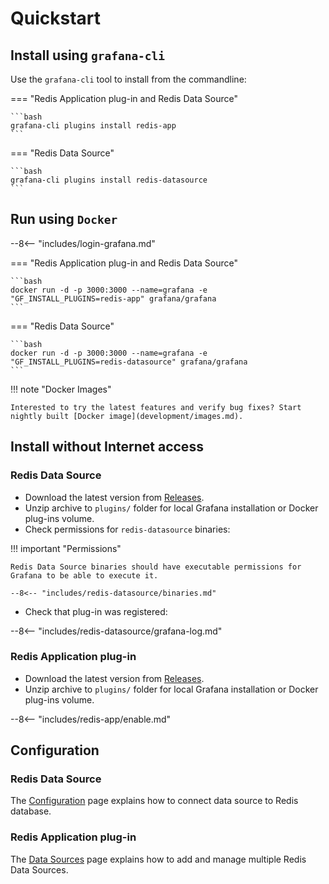 # Quickstart

## Install using `grafana-cli`

Use the `grafana-cli` tool to install from the commandline:

=== "Redis Application plug-in and Redis Data Source"

    ```bash
    grafana-cli plugins install redis-app
    ```

=== "Redis Data Source"

    ```bash
    grafana-cli plugins install redis-datasource
    ```

## Run using `Docker`

--8<-- "includes/login-grafana.md"

=== "Redis Application plug-in and Redis Data Source"

    ```bash
    docker run -d -p 3000:3000 --name=grafana -e "GF_INSTALL_PLUGINS=redis-app" grafana/grafana
    ```

=== "Redis Data Source"

    ```bash
    docker run -d -p 3000:3000 --name=grafana -e "GF_INSTALL_PLUGINS=redis-datasource" grafana/grafana
    ```

!!! note "Docker Images"

    Interested to try the latest features and verify bug fixes? Start nightly built [Docker image](development/images.md).

## Install without Internet access

### Redis Data Source

- Download the latest version from [Releases](https://github.com/RedisGrafana/grafana-redis-datasource/releases).
- Unzip archive to `plugins/` folder for local Grafana installation or Docker plug-ins volume.
- Check permissions for `redis-datasource` binaries:

!!! important "Permissions"

    Redis Data Source binaries should have executable permissions for Grafana to be able to execute it.

    --8<-- "includes/redis-datasource/binaries.md"

- Check that plug-in was registered:

--8<-- "includes/redis-datasource/grafana-log.md"

### Redis Application plug-in

- Download the latest version from [Releases](https://github.com/RedisGrafana/grafana-redis-app/releases).
- Unzip archive to `plugins/` folder for local Grafana installation or Docker plug-ins volume.

--8<-- "includes/redis-app/enable.md"

## Configuration

### Redis Data Source

The [Configuration](redis-datasource/configuration.md) page explains how to connect data source to Redis database.

### Redis Application plug-in

The [Data Sources](redis-app/datasources.md) page explains how to add and manage multiple Redis Data Sources.
